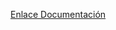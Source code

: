 [Enlace Documentación](https://github.com/CristiMellado/labowebs/blob/main/docs/proyecto%20labowebs.pdf)
